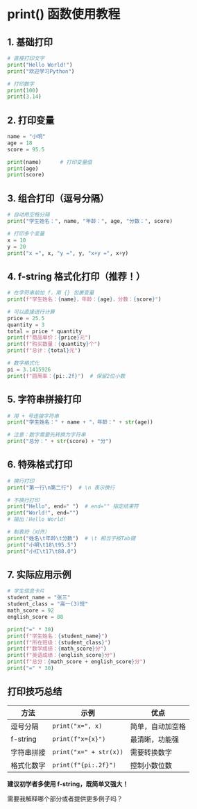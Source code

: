# **print() 函数使用教程**

## **1. 基础打印**
```python
# 直接打印文字
print("Hello World!")
print("欢迎学习Python")

# 打印数字
print(100)
print(3.14)
```

## **2. 打印变量**
```python
name = "小明"
age = 18
score = 95.5

print(name)      # 打印变量值
print(age)
print(score)
```

## **3. 组合打印（逗号分隔）**
```python
# 自动用空格分隔
print("学生姓名：", name, "年龄：", age, "分数：", score)

# 打印多个变量
x = 10
y = 20
print("x =", x, "y =", y, "x+y =", x+y)
```

## **4. f-string 格式化打印（推荐！）**
```python
# 在字符串前加 f，用 {} 包裹变量
print(f"学生姓名：{name}，年龄：{age}，分数：{score}")

# 可以直接进行计算
price = 25.5
quantity = 3
total = price * quantity
print(f"商品单价：{price}元")
print(f"购买数量：{quantity}个")  
print(f"总计：{total}元")

# 数字格式化
pi = 3.1415926
print(f"圆周率：{pi:.2f}")  # 保留2位小数
```

## **5. 字符串拼接打印**
```python
# 用 + 号连接字符串
print("学生姓名：" + name + "，年龄：" + str(age))

# 注意：数字需要先转换为字符串
print("总分：" + str(score) + "分")
```

## **6. 特殊格式打印**
```python
# 换行打印
print("第一行\n第二行")  # \n 表示换行

# 不换行打印
print("Hello", end=" ")  # end="" 指定结束符
print("World!", end="")
# 输出：Hello World!

# 制表符（对齐）
print("姓名\t年龄\t分数")  # \t 相当于按Tab键
print("小明\t18\t95.5")
print("小红\t17\t88.0")
```

## **7. 实际应用示例**
```python
# 学生信息卡片
student_name = "张三"
student_class = "高一(3)班"
math_score = 92
english_score = 88

print("=" * 30)
print(f"学生姓名：{student_name}")
print(f"所在班级：{student_class}")
print(f"数学成绩：{math_score}分")
print(f"英语成绩：{english_score}分")
print(f"总分：{math_score + english_score}分")
print("=" * 30)
```

## **打印技巧总结**
| 方法 | 示例 | 优点 |
|------|------|------|
| 逗号分隔 | `print("x=", x)` | 简单，自动加空格 |
| f-string | `print(f"x={x}")` | 最清晰，功能强 |
| 字符串拼接 | `print("x=" + str(x))` | 需要转换数字 |
| 格式化数字 | `print(f"{pi:.2f}")` | 控制小数位数 |

**建议初学者多使用 f-string，既简单又强大！**

需要我解释哪个部分或者提供更多例子吗？